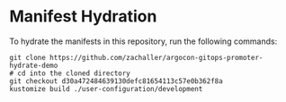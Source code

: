 # Manifest Hydration

To hydrate the manifests in this repository, run the following commands:

```shell
git clone https://github.com/zachaller/argocon-gitops-promoter-hydrate-demo
# cd into the cloned directory
git checkout d30a472484639130defc81654113c57e0b362f8a
kustomize build ./user-configuration/development
```
